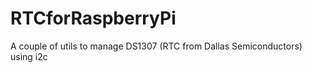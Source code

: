 RTCforRaspberryPi
=================

A couple of utils to manage DS1307 (RTC from Dallas Semiconductors) using i2c
